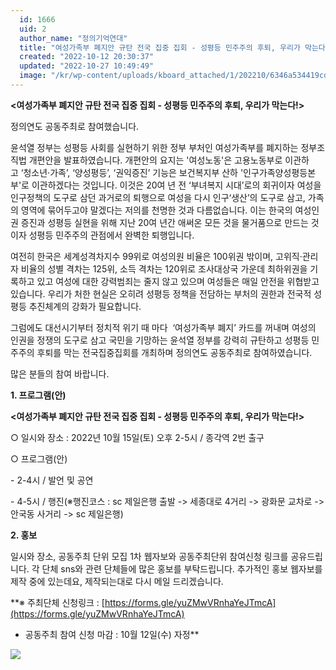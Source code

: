 ```yaml
---
  id: 1666
  uid: 2
  author_name: "정의기억연대"
  title: "여성가족부 폐지안 규탄 전국 집중 집회 - 성평등 민주주의 후퇴, 우리가 막는다!"
  created: "2022-10-12 20:30:37"
  updated: "2022-10-27 10:49:49"
  image: "/kr/wp-content/uploads/kboard_attached/1/202210/6346a534419cd1655803.jpg"
---
```

**<여성가족부 폐지안 규탄 전국 집중 집회 - 성평등 민주주의 후퇴, 우리가 막는다!>**

정의연도 공동주최로 참여했습니다.

윤석열 정부는 성평등 사회를 실현하기 위한 정부 부처인 여성가족부를 폐지하는 정부조직법 개편안을 발표하였습니다. 개편안의 요지는 '여성노동'은 고용노동부로 이관하고 ‘청소년·가족’, ‘양성평등’, ‘권익증진’ 기능은 보건복지부 산하 '인구가족양성평등본부'로 이관하겠다는 것입니다. 이것은 20여 년 전 ‘부녀복지 시대’로의 회귀이자 여성을 인구정책의 도구로 삼던 과거로의 퇴행으로 여성을 다시 인구‘생산’의 도구로 삼고, 가족의 영역에 묶어두고야 말겠다는 저의를 천명한 것과 다름없습니다. 이는 한국의 여성인권 증진과 성평등 실현을 위해 지난 20여 년간 애써온 모든 것을 물거품으로 만드는 것이자 성평등 민주주의 관점에서 완벽한 퇴행입니다.

여전히 한국은 세계성격차지수 99위로 여성의원 비율은 100위권 밖이며, 고위직·관리자 비율의 성별 격차는 125위, 소득 격차는 120위로 조사대상국 가운데 최하위권을 기록하고 있고 여성에 대한 강력범죄는 줄지 않고 있으며 여성들은 매일 안전을 위협받고 있습니다. 우리가 처한 현실은 오히려 성평등 정책을 전담하는 부처의 권한과 전국적 성평등 추진체계의 강화가 필요합니다.

그럼에도 대선시기부터 정치적 위기 때 마다  ‘여성가족부 폐지’ 카드를 꺼내며 여성의 인권을 정쟁의 도구로 삼고 국민을 기망하는 윤석열 정부를 강력히 규탄하고 성평등 민주주의 후퇴를 막는 전국집중집회를 개최하며 정의연도 공동주최로 참여하였습니다.

많은 분들의 참여 바랍니다.

**1\. 프로그램(안)**

**<여성가족부 폐지안 규탄 전국 집중 집회 - 성평등 민주주의 후퇴, 우리가 막는다!>**

○ 일시와 장소 : 2022년 10월 15일(토) 오후 2-5시 / 종각역 2번 출구

○ 프로그램(안)

\- 2-4시 / 발언 및 공연

\- 4-5시 / 행진(※행진코스 : sc 제일은행 출발 -> 세종대로 4거리 -> 광화문 교차로 -> 안국동 사거리 -> sc 제일은행)

**2\. 홍보**

일시와 장소, 공동주최 단위 모집 1차 웹자보와 공동주최단위 참여신청 링크를 공유드립니다. 각 단체 sns와 관련 단체들에 많은 홍보를 부탁드립니다. 추가적인 홍보 웹자보를 제작 중에 있는데요, 제작되는대로 다시 메일 드리겠습니다.

**※ 주최단체 신청링크 : [https://forms.gle/yuZMwVRnhaYeJTmcA](https://forms.gle/yuZMwVRnhaYeJTmcA)
- 공동주최 참여 신청 마감 : 10월 12일(수) 자정**

![](/kr/wp-content/uploads/kboard_attached/1/202210/6346a534419cd1655803.jpg)